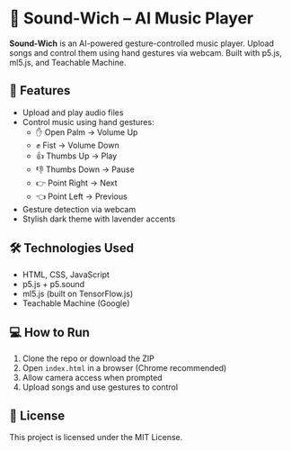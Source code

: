 # 🎵 Sound-Wich – AI Music Player

**Sound-Wich** is an AI-powered gesture-controlled music player. Upload songs and control them using hand gestures via webcam. Built with p5.js, ml5.js, and Teachable Machine.

## 🚀 Features
- Upload and play audio files
- Control music using hand gestures:
  - ✋ Open Palm → Volume Up
  - ✊ Fist → Volume Down
  - 👍 Thumbs Up → Play
  - 👎 Thumbs Down → Pause
  - 👉 Point Right → Next
  - 👈 Point Left → Previous
- Gesture detection via webcam
- Stylish dark theme with lavender accents

## 🛠️ Technologies Used
- HTML, CSS, JavaScript
- p5.js + p5.sound
- ml5.js (built on TensorFlow.js)
- Teachable Machine (Google)

## 💻 How to Run
1. Clone the repo or download the ZIP
2. Open `index.html` in a browser (Chrome recommended)
3. Allow camera access when prompted
4. Upload songs and use gestures to control

## 📄 License
This project is licensed under the MIT License.
